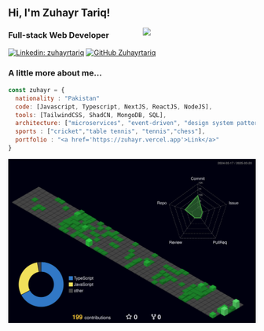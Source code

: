 <h2> Hi, I'm Zuhayr Tariq! </h2>
<img align='right' src="https://media4.giphy.com/media/v1.Y2lkPTc5MGI3NjExZHU4Z3BmdmJvcmY2emViaGg2cm1lYW83YnhuenhpMThpNXg4azVkcyZlcD12MV9pbnRlcm5hbF9naWZfYnlfaWQmY3Q9Zw/78XCFBGOlS6keY1Bil/giphy.gif" width="230">

### Full-stack Web Developer 

[![Linkedin: zuhayrtariq](https://img.shields.io/badge/-zuhayrtariq-blue?style=flat-square&logo=Linkedin&logoColor=white&link=https://www.linkedin.com/in/zuhayrtariq/)](https://www.linkedin.com/in/zuhayrtariq/)
[![GitHub Zuhayrtariq](https://img.shields.io/github/followers/zuhayrtariq?label=follow&style=social)](https://github.com/zuhayrtariq)


### A little more about me...  

```javascript
const zuhayr = {
  nationality : "Pakistan"
  code: [Javascript, Typescript, NextJS, ReactJS, NodeJS],
  tools: [TailwindCSS, ShadCN, MongoDB, SQL],
  architecture: ["microservices", "event-driven", "design system pattern"],
  sports : ["cricket","table tennis", "tennis","chess"],
  portfolio : "<a href='https://zuhayr.vercel.app'>Link</a>"
}
```
![](./profile-3d-contrib/profile-night-green.svg)
